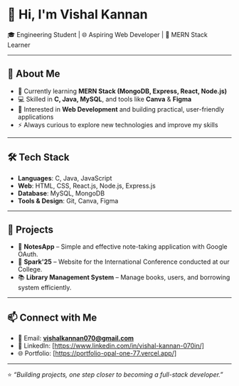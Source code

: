 # 👋 Hi, I'm Vishal Kannan

🎓 Engineering Student | 🌐 Aspiring Web Developer | 🚀 MERN Stack Learner  

---

## 🌟 About Me  
- 🌱 Currently learning **MERN Stack (MongoDB, Express, React, Node.js)**  
- 💻 Skilled in **C, Java, MySQL**, and tools like **Canva** & **Figma**  
- 📘 Interested in **Web Development** and building practical, user-friendly applications  
- ⚡ Always curious to explore new technologies and improve my skills  

---

## 🛠️ Tech Stack  
- **Languages**: C, Java, JavaScript  
- **Web**: HTML, CSS, React.js, Node.js, Express.js  
- **Database**: MySQL, MongoDB  
- **Tools & Design**: Git, Canva, Figma  

---

## 📌 Projects  
- 📝 **NotesApp** – Simple and effective note-taking application with Google OAuth.  
- 🎉 **Spark'25** – Website for the International Conference conducted at our College.  
- 📚 **Library Management System** – Manage books, users, and borrowing system efficiently. 

---

## 📫 Connect with Me  
- 📧 Email: **vishalkannan070@gmail.com**  
- 💼 LinkedIn: [https://www.linkedin.com/in/vishal-kannan-070in/]
- 🌐 Portfolio: [https://portfolio-opal-one-77.vercel.app/]

---

⭐️ *“Building projects, one step closer to becoming a full-stack developer.”*  
